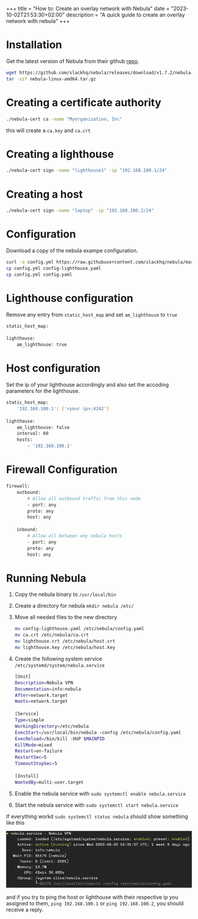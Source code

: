 +++
title = "How to: Create an overlay network with Nebula"
date = "2023-10-02T21:53:30+02:00"
description = "A quick guide to create an overlay network with nebula"
+++

# Installation

Get the latest version of Nebula from their github [repo](https://github.com/slackhq/nebula/releases).

```bash
wget https://github.com/slackhq/nebula/releases/download/v1.7.2/nebula-linux-amd64.tar.gz
tar -xzf nebula-linux-amd64.tar.gz
```

# Creating a certificate authority

```bash
./nebula-cert ca -name "Myorganization, Inc"
```

this will create a `ca.key` and `ca.crt`

# Creating a lighthouse

```bash
./nebula-cert sign -name "lighthouse1" -ip "192.168.100.1/24"
```

# Creating a host

```bash
./nebula-cert sign -name "laptop" -ip "192.168.100.2/24"
```

# Configuration

Download a copy of the nebula exampe configuration.

```bash
curl -o config.yml https://raw.githubusercontent.com/slackhq/nebula/master/examples/config.yml
cp config.yml config-lighthouse.yaml
cp config.yml config.yaml
```

# Lighthouse configuration

Remove any entry from `static_host_map` and set `am_lighthouse` to `true`

```bash
static_host_map:
  
lighthouse:
    am_lighthouse: true
```

# Host configuration

Set the ip of your lighthouse accordingly and also set the accoding parameters for the lighthouse.

```bash
static_host_map:
    '192.168.100.1': ['<your ip>:4242']

lighthouse:
    am_lighthouse: false
    interval: 60
    hosts:
        - '192.168.100.1'
```

# Firewall Configuration

```bash
firewall:
    outbound:
        # Allow all outbound traffic from this node
        - port: any
        proto: any
        host: any

    inbound:
        # Allow all between any nebula hosts
        - port: any
        proto: any
        host: any
```

# Running Nebula

1. Copy the nebula binary to `/usr/local/bin`
2. Create a directory for nebula `mkdir nebula /etc/`
3. Move all needed files to the new directory 
    ```bash
    mv config-lighthouse.yaml /etc/nebula/config.yaml
    mv ca.crt /etc/nebula/ca.crt
    mv lighthouse.crt /etc/nebula/host.crt
    mv lighthouse.key /etc/nebula/host.key
    ```
4. Create the following system service `/etc/systemd/system/nebula.service`

    ```bash
    [Unit]
    Description=Nebula VPN
    Documentation=info:nebula
    After=network.target
    Wants=network.target

    [Service]
    Type=simple
    WorkingDirectory=/etc/nebula
    ExecStart=/usr/local/bin/nebula -config /etc/nebula/config.yaml
    ExecReload=/bin/kill -HUP $MAINPID
    KillMode=mixed
    Restart=on-failure
    RestartSec=5
    TimeoutStopSec=5

    [Install]
    WantedBy=multi-user.target
    ```
5. Enable the nebula service with `sudo systemctl enable nebula.service`
6. Start the nebula service with `sudo systemctl start nebula.service`

If everything workd `sudo systemctl status nebula` should show something like this

![Screenshot](image.png)

and if you try to ping the host or lighthouse with their respective ip you assigned to them, `ping 192.168.100.1` or `ping 192.168.100.2`, you should receive a reply.